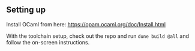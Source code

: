 ## Setting up

Install OCaml from here: https://opam.ocaml.org/doc/Install.html

With the toolchain setup, check out the repo and run `dune build @all` and
follow the on-screen instructions.
